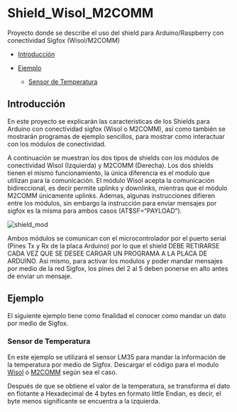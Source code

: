 Shield_Wisol_M2COMM
===================

Proyecto donde se describe el uso del shield para Arduino/Raspberry con conectividad Sigfox (Wisol/M2COMM)

-	[Introducción](#introducción)

-	[Ejemplo](#ejemplo)

	-	[Sensor de Temperatura](#sensor-de-temperatura)

Introducción
------------

En este proyecto se explicarán las características de los Shields para Arduino con conectividad sigfox (Wisol o M2COMM), así como también se mostrarán programas de ejemplo sencillos, para mostrar como interactuar con los módulos de conectividad. 

A continuación se muestran los dos tipos de shields con los módulos de conectividad Wisol (Izquierda) y M2COMM (Derecha). Los dos shields tienen el mismo funcionamiento, la única diferencia es el modulo que utilizan para la comunicación. El módulo Wisol acepta la comunicación bidireccional, es decir permite uplinks y downlinks, mientras que el módulo M2COMM únicamente uplinks. Ademas, algunas instrucciones difieren entre los módulos, sin embargo la instrucción para enviar mensajes por sigfox es la misma para ambos casos (AT$SF=“PAYLOAD”).

![shield_mod](https://github.com/Iotnet/Shield_Wisol_M2COMM/blob/master/%20imagenes/shield_mod.png?raw=true)

Ambos módulos se comunican con el microcontrolador por el puerto serial (Pines Tx y Rx de la placa Arduino) por lo que el shield DEBE RETIRARSE CADA VEZ QUE SE DESEE CARGAR UN PROGRAMA A LA PLACA DE ARDUINO. Asi mismo, para activar los modulos y poder mandar mensajes por medio de la red Sigfox, los pines del 2 al 5 deben ponerse en alto antes de enviar un mensaje.

Ejemplo
-------

El siguiente ejemplo tiene como finalidad el conocer como mandar un dato por medio de Sigfox.

### Sensor de Temperatura

En este ejemplo se utilizará el sensor LM35 para mandar la información de la temperatura por medio de Sigfox. Descargar el código para el modulo [Wisol](https://github.com/Iotnet/Shield_Wisol_M2COMM/blob/master/ejemplos/temp_shield_wisol/temp_shield_wisol.ino) o [M2COMM](https://github.com/Iotnet/Shield_Wisol_M2COMM/blob/master/ejemplos/temp_shield_m2comm/temp_shield_m2comm.ino) según sea el caso. 

Después de que se obtiene el valor de la temperatura, se transforma el dato en flotante a Hexadecimal de 4 bytes en formato little Endian, es decir, el byte menos significante se encuentra a la izquierda.



